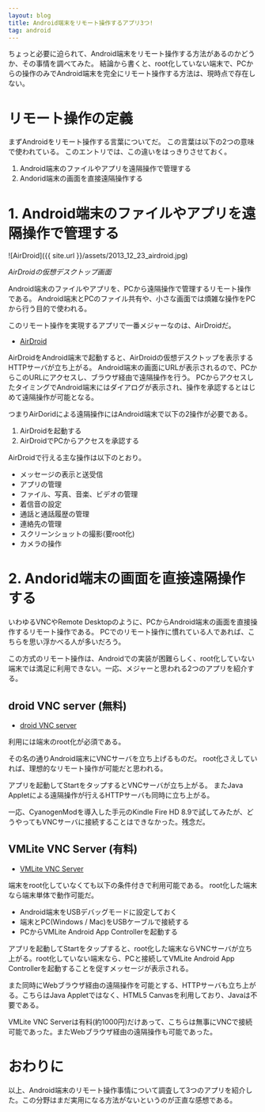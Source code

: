 ```yaml
---
layout: blog
title: Android端末をリモート操作するアプリ3つ!
tag: android
---
```




ちょっと必要に迫られて、Android端末をリモート操作する方法があるのかどうか、その事情を調べてみた。
結論から書くと、root化していない端末で、PCからの操作のみでAndroid端末を完全にリモート操作する方法は、現時点で存在しない。

# リモート操作の定義

まずAndroidをリモート操作する言葉についてだ。
この言葉は以下の2つの意味で使われている。
このエントリでは、この違いをはっきりさせておく。

1. Android端末のファイルやアプリを遠隔操作で管理する
2. Andorid端末の画面を直接遠隔操作する

# 1. Android端末のファイルやアプリを遠隔操作で管理する

![AirDroid]({{ site.url }}/assets/2013_12_23_airdroid.jpg)

*AirDroidの仮想デスクトップ画面*

Android端末のファイルやアプリを、PCから遠隔操作で管理するリモート操作である。
Android端末とPCのファイル共有や、小さな画面では煩雑な操作をPCから行う目的で使われる。

このリモート操作を実現するアプリで一番メジャーなのは、AirDroidだ。

- [AirDroid](https://play.google.com/store/apps/details?id=com.sand.airdroid&hl=ja)

AirDroidをAndroid端末で起動すると、AirDroidの仮想デスクトップを表示するHTTPサーバが立ち上がる。
Android端末の画面にURLが表示されるので、PCからこのURLにアクセスし、ブラウザ経由で遠隔操作を行う。
PCからアクセスしたタイミングでAndroid端末にはダイアログが表示され、操作を承認するとはじめて遠隔操作が可能となる。

つまりAirDoridによる遠隔操作にはAndroid端末で以下の2操作が必要である。

1. AirDroidを起動する
2. AirDroidでPCからアクセスを承認する

AirDroidで行える主な操作は以下のとおり。

- メッセージの表示と送受信
- アプリの管理
- ファイル、写真、音楽、ビデオの管理
- 着信音の設定
- 通話と通話履歴の管理
- 連絡先の管理
- スクリーンショットの撮影(要root化)
- カメラの操作

# 2. Andorid端末の画面を直接遠隔操作する

いわゆるVNCやRemote Desktopのように、PCからAndroid端末の画面を直接操作するリモート操作である。
PCでのリモート操作に慣れている人であれば、こちらを思い浮かべる人が多いだろう。

この方式のリモート操作は、Androidでの実装が困難らしく、root化していない端末では満足に利用できない。一応、メジャーと思われる2つのアプリを紹介する。

## droid VNC server (無料)

- [droid VNC server](https://play.google.com/store/apps/details?id=org.onaips.vnc&hl=ja)

利用には端末のroot化が必須である。

その名の通りAndroid端末にVNCサーバを立ち上げるものだ。
root化さえしていれば、理想的なリモート操作が可能だと思われる。

アプリを起動してStartをタップするとVNCサーバが立ち上がる。
またJava Appletによる遠隔操作が行えるHTTPサーバも同時に立ち上がる。

一応、CyanogenModを導入した手元のKindle Fire HD 8.9で試してみたが、どうやってもVNCサーバに接続することはできなかった。残念だ。

## VMLite VNC Server (有料)

- [VMLite VNC Server](https://play.google.com/store/apps/details?id=com.vmlite.vncserver&hl=ja)

端末をroot化していなくても以下の条件付きで利用可能である。
root化した端末なら端末単体で動作可能だ。

- Android端末をUSBデバッグモードに設定しておく
- 端末とPC(Windows / Mac)をUSBケーブルで接続する
- PCからVMLite Android App Controllerを起動する

アプリを起動してStartをタップすると、root化した端末ならVNCサーバが立ち上がる。root化していない端末なら、PCと接続してVMLite Android App Controllerを起動することを促すメッセージが表示される。

また同時にWebブラウザ経由の遠隔操作を可能とする、HTTPサーバも立ち上がる。こちらはJava Appletではなく、HTML5 Canvasを利用しており、Javaは不要である。

VMLite VNC Serverは有料(約1000円)だけあって、こちらは無事にVNCで接続可能であった。またWebブラウザ経由の遠隔操作も可能であった。

# おわりに

以上、Android端末のリモート操作事情について調査して3つのアプリを紹介した。この分野はまだ実用になる方法がないというのが正直な感想である。
